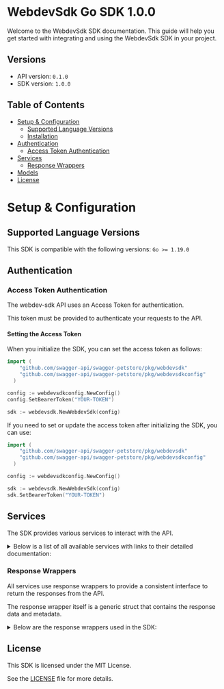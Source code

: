 # WebdevSdk Go SDK 1.0.0

Welcome to the WebdevSdk SDK documentation. This guide will help you get started with integrating and using the WebdevSdk SDK in your project.

## Versions

- API version: `0.1.0`
- SDK version: `1.0.0`

## Table of Contents

- [Setup & Configuration](#setup--configuration)
  - [Supported Language Versions](#supported-language-versions)
  - [Installation](#installation)
- [Authentication](#authentication)
  - [Access Token Authentication](#access-token-authentication)
- [Services](#services)
  - [Response Wrappers](#response-wrappers)
- [Models](#models)
- [License](#license)

# Setup & Configuration

## Supported Language Versions

This SDK is compatible with the following versions: `Go >= 1.19.0`

## Authentication

### Access Token Authentication

The webdev-sdk API uses an Access Token for authentication.

This token must be provided to authenticate your requests to the API.

#### Setting the Access Token

When you initialize the SDK, you can set the access token as follows:

```go
import (
    "github.com/swagger-api/swagger-petstore/pkg/webdevsdk"
    "github.com/swagger-api/swagger-petstore/pkg/webdevsdkconfig"
  )

config := webdevsdkconfig.NewConfig()
config.SetBearerToken("YOUR-TOKEN")

sdk := webdevsdk.NewWebdevSdk(config)
```

If you need to set or update the access token after initializing the SDK, you can use:

```go
import (
    "github.com/swagger-api/swagger-petstore/pkg/webdevsdk"
    "github.com/swagger-api/swagger-petstore/pkg/webdevsdkconfig"
  )

config := webdevsdkconfig.NewConfig()

sdk := webdevsdk.NewWebdevSdk(config)
sdk.SetBearerToken("YOUR-TOKEN")
```

## Services

The SDK provides various services to interact with the API.

<details> 
<summary>Below is a list of all available services with links to their detailed documentation:</summary>

| Name                                              |
| :------------------------------------------------ |
| [V0Service](documentation/services/v0_service.md) |

</details>

### Response Wrappers

All services use response wrappers to provide a consistent interface to return the responses from the API.

The response wrapper itself is a generic struct that contains the response data and metadata.

<details>
<summary>Below are the response wrappers used in the SDK:</summary>

#### `WebdevSdkResponse[T]`

This response wrapper is used to return the response data from the API. It contains the following fields:

| Name     | Type                        | Description                                 |
| :------- | :-------------------------- | :------------------------------------------ |
| Data     | `T`                         | The body of the API response                |
| Metadata | `WebdevSdkResponseMetadata` | Status code and headers returned by the API |

#### `WebdevSdkError`

This response wrapper is used to return an error. It contains the following fields:

| Name     | Type                        | Description                                 |
| :------- | :-------------------------- | :------------------------------------------ |
| Err      | `error`                     | The error that occurred                     |
| Body     | `T`                         | The body of the API response                |
| Metadata | `WebdevSdkResponseMetadata` | Status code and headers returned by the API |

#### `WebdevSdkResponseMetadata`

This struct is shared by both response wrappers and contains the following fields:

| Name       | Type                | Description                                      |
| :--------- | :------------------ | :----------------------------------------------- |
| Headers    | `map[string]string` | A map containing the headers returned by the API |
| StatusCode | `int`               | The status code returned by the API              |

</details>

## License

This SDK is licensed under the MIT License.

See the [LICENSE](LICENSE) file for more details.

<!-- This file was generated by liblab | https://liblab.com/ -->
